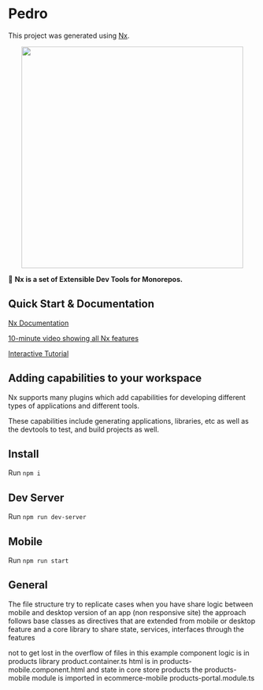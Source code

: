 # Pedro

This project was generated using [Nx](https://nx.dev).

<p align="center"><img src="https://raw.githubusercontent.com/nrwl/nx/master/images/nx-logo.png" width="450"></p>

🔎 **Nx is a set of Extensible Dev Tools for Monorepos.**

## Quick Start & Documentation

[Nx Documentation](https://nx.dev/angular)

[10-minute video showing all Nx features](https://nx.dev/angular/getting-started/what-is-nx)

[Interactive Tutorial](https://nx.dev/angular/tutorial/01-create-application)

## Adding capabilities to your workspace

Nx supports many plugins which add capabilities for developing different types of applications and different tools.

These capabilities include generating applications, libraries, etc as well as the devtools to test, and build projects as well.

## Install

Run `npm i`

## Dev Server

Run `npm run dev-server`

## Mobile

Run `npm run start`

## General

The file structure try to replicate cases when you have share logic between mobile and desktop version of an app (non responsive site) the approach follows base classes as directives that are extended from mobile or desktop feature and a core library to share state, services, interfaces through the features

not to get lost in the overflow of files in this example component logic is in products library product.container.ts
html is in products-mobile.component.html and state in core store products the products-mobile module is imported in ecommerce-mobile products-portal.module.ts
